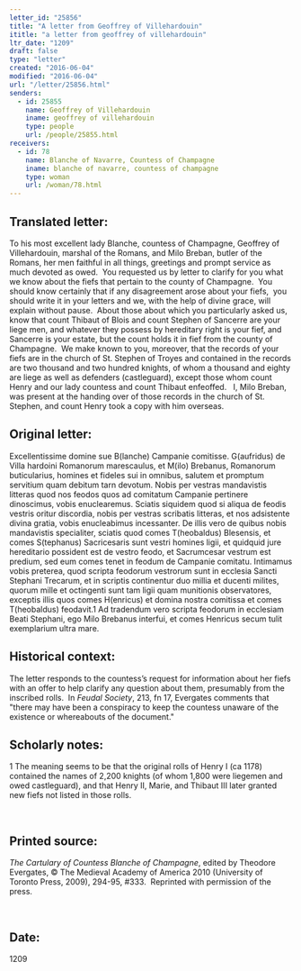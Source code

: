 ```yaml
---
letter_id: "25856"
title: "A letter from Geoffrey of Villehardouin"
ititle: "a letter from geoffrey of villehardouin"
ltr_date: "1209"
draft: false
type: "letter"
created: "2016-06-04"
modified: "2016-06-04"
url: "/letter/25856.html"
senders:
  - id: 25855
    name: Geoffrey of Villehardouin
    iname: geoffrey of villehardouin
    type: people
    url: /people/25855.html
receivers:
  - id: 78
    name: Blanche of Navarre, Countess of Champagne
    iname: blanche of navarre, countess of champagne
    type: woman
    url: /woman/78.html
---
```

<h2> Translated letter:</h2><p>To his most excellent lady Blanche, countess of Champagne, Geoffrey of Villehardouin, marshal of the Romans, and Milo Breban, butler of the Romans, her men faithful in all things, greetings and prompt service as much devoted as owed.&nbsp; You requested us by letter to clarify for you what we know about the fiefs that pertain to the county of Champagne.&nbsp; You should know certainly that if any disagreement arose about your fiefs, &nbsp;you should write it in your letters and we, with the help of divine grace, will explain without pause.&nbsp; About those about which you particularly asked us, know that count Thibaut of Blois and count Stephen of Sancerre are your liege men, and whatever they possess by hereditary right is your fief, and Sancerre is your estate, but the count holds it in fief from the county of Champagne.&nbsp; We make known to you, moreover, that the records of your fiefs are in the church of St. Stephen of Troyes and contained in the records are two thousand and two hundred knights, of whom a thousand and eighty are liege as well as defenders (castleguard), except those whom count Henry and our lady countess and count Thibaut enfeoffed.&nbsp;&nbsp; I, Milo Breban, was present at the handing over of those records in the church of St. Stephen, and count Henry took a copy with him overseas.<i> </i></p><h2 class="mt-4"> Original letter:</h2><p>Excellentissime domine sue B(lanche) Campanie comitisse. G(aufridus) de Villa hardoini Romanorum marescaulus, et M(ilo) Brebanus, Romanorum buticularius, homines et fideles sui in omnibus, salutem et promptum servitium quam debitum tarn devotum. Nobis per vestras mandavistis litteras quod nos feodos quos ad comitatum Campanie pertinere dinoscimus, vobis enuclearemus. Sciatis siquidem quod si aliqua de feodis vestris oritur discordia, nobis per vestras scribatis litteras, et nos adsistente divina gratia, vobis enucleabimus incessanter. De illis vero de quibus nobis mandavistis specialiter, sciatis quod comes T(heobaldus) Blesensis, et comes S(tephanus) Sacricesaris sunt vestri homines ligii, et quidquid jure hereditario possident est de vestro feodo, et Sacrumcesar vestrum est predium, sed eum comes tenet in feodum de Campanie comitatu. Intimamus vobis preterea, quod scripta feodorum vestrorum sunt in ecclesia Sancti Stephani Trecarum, et in scriptis continentur duo millia et ducenti milites, quorum mille et octingenti sunt tam ligii quam munitionis observatores, exceptis illis quos comes H(enricus) et domina nostra comitissa et comes T(heobaldus) feodavit.1 Ad tradendum vero scripta feodorum in ecclesiam Beati Stephani, ego Milo Brebanus interfui, et comes Henricus secum tulit exemplarium ultra mare.&nbsp;</p><h2 class="mt-4"> Historical context:</h2><p>The letter responds to the countess’s request for information about her fiefs with an offer to help clarify any question about them, presumably from the inscribed rolls.&nbsp; In <i>Feudal Society</i>, 213, fn 17, Evergates comments that "there may have been a conspiracy to keep the countess unaware of the existence or whereabouts of the document."&nbsp;</p><h2 class="mt-4"> Scholarly notes:</h2><p>1&nbsp;The meaning seems to be that the original rolls of Henry I (ca 1178) contained the names of 2,200 knights (of whom 1,800 were liegemen and owed castleguard), and that Henry II, Marie, and Thibaut III later granted new fiefs not listed in those rolls.</p><p>&nbsp;</p><h2 class="mt-4"> Printed source:</h2><p><i>The Cartulary of Countess Blanche of Champagne</i>, edited by Theodore Evergates, © The Medieval Academy of America 2010 (University of Toronto Press, 2009), 294-95, #333.&nbsp; Reprinted with permission of the press.</p><p>&nbsp;</p><h2 class="mt-4"> Date:</h2>1209